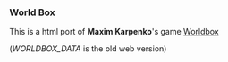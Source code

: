 ### World Box

This is a html port of **Maxim Karpenko**'s game [Worldbox](https://www.superworldbox.com/)

(*WORLDBOX_DATA* is the old web version)